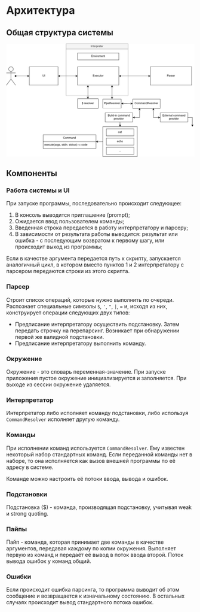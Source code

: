 # Архитектура

## Общая структура системы
    
![](./architecture.png)


## Компоненты

### Работа системы и UI

При запуске программы, последовательно происходит следующее:
1. В консоль выводится приглашение (prompt);
2. Ожидается ввод пользователем команды;
3. Введенная строка передается в работу интерпретатору и парсеру;
4. В зависимости от результата работы выводится: результат или ошибка - с последующим возвратом к первому шагу, или происходит выход из программы;

Если в качестве аргумента передается путь к скрипту, запускается аналогичный цикл, в котором вместо пунктов 1 и 2 интерпретатору с парсером передаются строки из этого скрипта.
    
### Парсер

Строит список операций, которые нужно выполнить по очереди. Распознает специальные символы `$`, `'`, `"`, `|`, `=` и, исходя из них, конструирует операции следующих двух типов:

+ Предписание интерпретатору осуществить подстановку. Затем передать строчку на перепарсинг. Возникает при обнаружении первой же валидной подстановки.
+ Предписание интерпретатору выполнить команду.

### Окружение

Окружение - это словарь переменная-значение. При запуске приложения пустое окружение инициализируется и заполняется. При выходе из сессии окружение удаляется.

### Интерпретатор

Интерпретатор либо исполняет команду подстановки, либо используя `CommandResolver` исполняет другую команду.

### Команды

При исполнении команд используется `CommandResolver`. Ему известен некоторый набор стандартных команд.
Если переданной команды нет в наборе, то она исполняется как вызов внешней программы по её адресу в системе. 

Команде можно настроить её потоки ввода, вывода и ошибок.

### Подстановки

Подстановка ($) - команда, производящая подстановку, учитывая weak и strong quoting.

### Пайпы

Пайп - команда, которая принимает две команды в качестве аргументов, передавая каждому по копии окружения. Выполняет первую из команд и передаёт её вывод в поток ввода второй. Поток вывода ошибок у команд общий.

### Ошибки

Если происходит ошибка парсинга, то программа выводит об этом сообщение и возвращается к изначальному состоянию. В остальных случаях происходит вывод стандартного потока ошибок.


